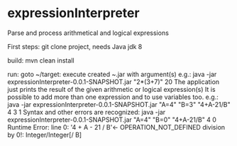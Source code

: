 # expressionInterpreter
Parse and process arithmetical and logical expressions

First steps:
git clone project, needs Java jdk 8

build:
mvn clean install

run:
goto ~/target: execute created ~.jar with argument(s) e.g.:
java -jar expressionInterpreter-0.0.1-SNAPSHOT.jar "2*(3+7)"
20
The application just prints the result of the given arithmetic or logical expression(s)
It is possible to add more than one expression and to use variables too. e.g.:
java -jar expressionInterpreter-0.0.1-SNAPSHOT.jar "A=4" "B=3" "4+A-21/B"
4
3
1
Syntax and other errors are recognized:
java -jar expressionInterpreter-0.0.1-SNAPSHOT.jar "A=4" "B=0" "4+A-21/B"
4
0
Runtime Error:
line 0: '4 + A - 21 / B'<- OPERATION_NOT_DEFINED division by 0!: Integer/Integer[/ B]



